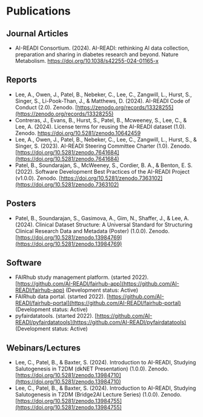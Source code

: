 # Publications

## Journal Articles

- AI-READI Consortium. (2024). AI-READI: rethinking AI data collection, preparation and sharing in diabetes research and beyond. Nature Metabolism. https://doi.org/10.1038/s42255-024-01165-x

## Reports

- Lee, A., Owen, J., Patel, B., Nebeker, C., Lee, C., Zangwill, L., Hurst, S., Singer, S., Li-Pook-Than, J., & Matthews, D. (2024). AI-READI Code of Conduct (2.0). Zenodo. [https://zenodo.org/records/13328255](https://zenodo.org/records/13328255)
- Contreras, J., Evans, B., Hurst, S., Patel, B., Mcweeney, S., Lee, C., & Lee, A. (2024). License terms for reusing the AI-READI dataset (1.0). Zenodo. [https://doi.org/10.5281/zenodo.10642459 ](https://doi.org/10.5281/zenodo.10642459)
- Lee, A., Owen, J., Patel, B., Nebeker, C., Lee, C., Zangwill, L., Hurst, S., & Singer, S. (2023). AI-READI Steering Committee Charter (1.0). Zenodo. [https://doi.org/10.5281/zenodo.7641684](https://doi.org/10.5281/zenodo.7641684)
- Patel, B., Soundarajan, S., McWeeney, S., Cordier, B. A., & Benton, E. S. (2022). Software Development Best Practices of the AI-READI Project (v1.0.0). Zenodo. [https://doi.org/10.5281/zenodo.7363102](https://doi.org/10.5281/zenodo.7363102)

## Posters

- Patel, B., Soundarajan, S., Gasimova, A., Gim, N., Shaffer, J., & Lee, A. (2024). Clinical Dataset Structure: A Universal Standard for Structuring Clinical Research Data and Metadata (Poster) (1.0.0). Zenodo. [https://doi.org/10.5281/zenodo.13984769](https://doi.org/10.5281/zenodo.13984769)

## Software

- FAIRhub study management platform. (started 2022). [https://github.com/AI-READI/fairhub-app](https://github.com/AI-READI/fairhub-app) (Development status: Active)
- FAIRhub data portal. (started 2022). [https://github.com/AI-READI/fairhub-portal](https://github.com/AI-READI/fairhub-portal) (Development status: Active)
- pyfairdatatools. (started 2022). [https://github.com/AI-READI/pyfairdatatools](https://github.com/AI-READI/pyfairdatatools) (Development status: Active)

## Webinars/Lectures

- Lee, C., Patel, B., & Baxter, S. (2024). Introduction to AI-READI, Studying Salutogenesis in T2DM (dkNET Presentation) (1.0.0). Zenodo. [https://doi.org/10.5281/zenodo.13984710](https://doi.org/10.5281/zenodo.13984710)
- Lee, C., Patel, B., & Baxter, S. (2024). Introduction to AI-READI, Studying Salutogenesis in T2DM (Bridge2AI Lecture Series) (1.0.0). Zenodo. [https://doi.org/10.5281/zenodo.13984755](https://doi.org/10.5281/zenodo.13984755)

